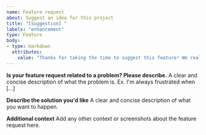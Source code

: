 ```yaml
---
name: Feature request
about: Suggest an idea for this project
title: "[Suggestion] "
labels: "enhancement"
type: Feature
body:
- type: markdown
  attributes:
    value: "Thanks for taking the time to suggest this feature! We really appreciate the support <3."
---
```


**Is your feature request related to a problem? Please describe.**
A clear and concise description of what the problem is. Ex. I'm always frustrated when [...]

**Describe the solution you'd like**
A clear and concise description of what you want to happen.

**Additional context**
Add any other context or screenshots about the feature request here.
